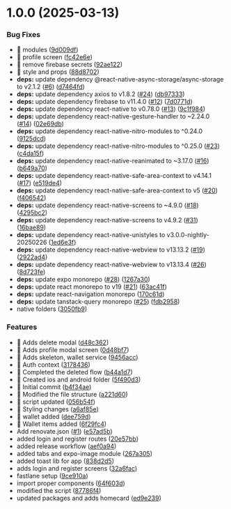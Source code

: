 # 1.0.0 (2025-03-13)


### Bug Fixes

* 🐛 modules ([9d009df](https://github.com/Act-Aks/etrack/commit/9d009df4f9de4aefbe0fb7635e3daff299c5de15))
* 🐛 profile screen ([fc42e6e](https://github.com/Act-Aks/etrack/commit/fc42e6eff5bc0868d386dc0dfd2e085d6258de03))
* 🐛 remove firebase secrets ([92ae122](https://github.com/Act-Aks/etrack/commit/92ae122978bbd4f14fa3688ca6a3a7b541969b03))
* 🐛 style and props ([88d8702](https://github.com/Act-Aks/etrack/commit/88d87024e15d27da7d99540942919a8a632f3bc9))
* **deps:** update dependency @react-native-async-storage/async-storage to v2.1.2 ([#6](https://github.com/Act-Aks/etrack/issues/6)) ([d7464fd](https://github.com/Act-Aks/etrack/commit/d7464fdbffda34677c4933cf805e975be36230bf))
* **deps:** update dependency axios to v1.8.2 ([#24](https://github.com/Act-Aks/etrack/issues/24)) ([db97333](https://github.com/Act-Aks/etrack/commit/db9733311132b431020ec33f7a6f6314ac76b0c3))
* **deps:** update dependency firebase to v11.4.0 ([#12](https://github.com/Act-Aks/etrack/issues/12)) ([7d0771d](https://github.com/Act-Aks/etrack/commit/7d0771d6a2b79becbeed84a45d93887d19eb059b))
* **deps:** update dependency react-native to v0.78.0 ([#13](https://github.com/Act-Aks/etrack/issues/13)) ([9c1f984](https://github.com/Act-Aks/etrack/commit/9c1f984dd3cc1c71d542e7ec1986577572a36adb))
* **deps:** update dependency react-native-gesture-handler to ~2.24.0 ([#14](https://github.com/Act-Aks/etrack/issues/14)) ([02e69db](https://github.com/Act-Aks/etrack/commit/02e69db412547a8a49629684713a6d72ad58791e))
* **deps:** update dependency react-native-nitro-modules to ^0.24.0 ([9125dcd](https://github.com/Act-Aks/etrack/commit/9125dcddaf8633afa8c42dcfbde8601bbd06b9c7))
* **deps:** update dependency react-native-nitro-modules to ^0.25.0 ([#23](https://github.com/Act-Aks/etrack/issues/23)) ([c4da15f](https://github.com/Act-Aks/etrack/commit/c4da15f740a7aca29702636a571a4596ec5eabfd))
* **deps:** update dependency react-native-reanimated to ~3.17.0 ([#16](https://github.com/Act-Aks/etrack/issues/16)) ([b649a70](https://github.com/Act-Aks/etrack/commit/b649a704f4adeecdb6ed29d7fdeed4247cac83d2))
* **deps:** update dependency react-native-safe-area-context to v4.14.1 ([#17](https://github.com/Act-Aks/etrack/issues/17)) ([e519de4](https://github.com/Act-Aks/etrack/commit/e519de46e4a6f04ddc846133663e23699c517e72))
* **deps:** update dependency react-native-safe-area-context to v5 ([#20](https://github.com/Act-Aks/etrack/issues/20)) ([f406542](https://github.com/Act-Aks/etrack/commit/f4065426b01d04ece1b170b3d974eeddd439f616))
* **deps:** update dependency react-native-screens to ~4.9.0 ([#18](https://github.com/Act-Aks/etrack/issues/18)) ([4295bc2](https://github.com/Act-Aks/etrack/commit/4295bc2b9c501604616d749e40a5c3888fce6b45))
* **deps:** update dependency react-native-screens to v4.9.2 ([#31](https://github.com/Act-Aks/etrack/issues/31)) ([16bae89](https://github.com/Act-Aks/etrack/commit/16bae897b0aa6aeb3aa93052c671637bbeb9b004))
* **deps:** update dependency react-native-unistyles to v3.0.0-nightly-20250226 ([1ed6e3f](https://github.com/Act-Aks/etrack/commit/1ed6e3ff9e80bc5f4526a8f051116bd43ea54f63))
* **deps:** update dependency react-native-webview to v13.13.2 ([#19](https://github.com/Act-Aks/etrack/issues/19)) ([2922ad4](https://github.com/Act-Aks/etrack/commit/2922ad459856dac5c4dd81ca434840853b69cc80))
* **deps:** update dependency react-native-webview to v13.13.4 ([#26](https://github.com/Act-Aks/etrack/issues/26)) ([8d723fe](https://github.com/Act-Aks/etrack/commit/8d723fe00791b1edc32e8e3b9aec6197dd185ef0))
* **deps:** update expo monorepo ([#28](https://github.com/Act-Aks/etrack/issues/28)) ([1267a30](https://github.com/Act-Aks/etrack/commit/1267a30100eaa5254d5c5f18f5f2d7c0cb666868))
* **deps:** update react monorepo to v19 ([#21](https://github.com/Act-Aks/etrack/issues/21)) ([63ac41f](https://github.com/Act-Aks/etrack/commit/63ac41fa86781efabe9482668d65ee0d7266509c))
* **deps:** update react-navigation monorepo ([170c61d](https://github.com/Act-Aks/etrack/commit/170c61d4af2c016e7e778a1c55f4b04063f07ba3))
* **deps:** update tanstack-query monorepo ([#25](https://github.com/Act-Aks/etrack/issues/25)) ([fdb2958](https://github.com/Act-Aks/etrack/commit/fdb2958863865a5a4b9bef580e4160fe20c9a859))
* native folders ([3050fb9](https://github.com/Act-Aks/etrack/commit/3050fb9908185dad618a3f7e12acd093c2f18ff9))


### Features

* 🎸 Adds delete modal ([d48c362](https://github.com/Act-Aks/etrack/commit/d48c36264f1cd9890979ec97f2661123e0f2d747))
* 🎸 Adds profile modal screen ([0d48bf7](https://github.com/Act-Aks/etrack/commit/0d48bf7a280cd815dbf19bb74357603bdce5de8e))
* 🎸 Adds skeleton, wallet service ([9456acc](https://github.com/Act-Aks/etrack/commit/9456acc9573e0af11ac1c051cfda9889ff2a79f9))
* 🎸 Auth context ([3178436](https://github.com/Act-Aks/etrack/commit/3178436e9766e6c0ea65b86d737ef8aadccaf45c))
* 🎸 Completed the deleted flow ([b44a1d7](https://github.com/Act-Aks/etrack/commit/b44a1d73f87c96adbdf223e071b8b2ed337acffa))
* 🎸 Created ios and android folder ([5f490d3](https://github.com/Act-Aks/etrack/commit/5f490d3c35c8072a440d79a6fff535ecac6530e9))
* 🎸 Initial commit ([b4f34ae](https://github.com/Act-Aks/etrack/commit/b4f34ae03d01aa07338f779bf6f5a0f7ff4ba4ed))
* 🎸 Modified the file structure ([a221d60](https://github.com/Act-Aks/etrack/commit/a221d606afa3ed30183b7b3c880f8e8cdfb4b2a4))
* 🎸 script updated ([056b54f](https://github.com/Act-Aks/etrack/commit/056b54ffb8aaa64a58bd4d8d07ce056ed668b463))
* 🎸 Styling changes ([a6af85e](https://github.com/Act-Aks/etrack/commit/a6af85e53f7e5b84060fdf754dc9cb39ac30a43a))
* 🎸 wallet added ([dee759d](https://github.com/Act-Aks/etrack/commit/dee759d26cdd13dab799b1d9c2bf15ef50c1ff1a))
* 🎸 Wallet items added ([6f29fc4](https://github.com/Act-Aks/etrack/commit/6f29fc4b3cd4415a8cfd5ee483e013c4e12f813a))
* Add renovate.json ([#1](https://github.com/Act-Aks/etrack/issues/1)) ([e57ad5b](https://github.com/Act-Aks/etrack/commit/e57ad5b1061c26a4224170ecbe6473dd2b7bfa55))
* added login and register routes ([20e57bb](https://github.com/Act-Aks/etrack/commit/20e57bb62cb73eb60d1b686de078acbfc7ff3b66))
* added release workflow ([aef0a94](https://github.com/Act-Aks/etrack/commit/aef0a9422b13a117da77930a3018de0bcacb7143))
* added tabs and expo-image module ([267a305](https://github.com/Act-Aks/etrack/commit/267a3058e11ea749cacf96de2430336a1c878477))
* added toast lib for app ([838d2d5](https://github.com/Act-Aks/etrack/commit/838d2d5d40158dbee6987ed848641c64ecd553be))
* adds login and register screens ([32a6fac](https://github.com/Act-Aks/etrack/commit/32a6fac865e150dbbcd7c325e32ffd9cdafd1f34))
* fastlane setup ([9ce910a](https://github.com/Act-Aks/etrack/commit/9ce910a0e0955cfd411ef05bd61fcb68e6105d8b))
* import proper components ([64f603d](https://github.com/Act-Aks/etrack/commit/64f603d89a1be5186bbdd8b7e6255db52252a8e3))
* modified the script ([87786f4](https://github.com/Act-Aks/etrack/commit/87786f47fbb6e8b2841c67342308c8238ef159da))
* updated packages and adds homecard ([ed9e239](https://github.com/Act-Aks/etrack/commit/ed9e239e90c767b6cb19a03b1d8faa0fb3fb233a))
